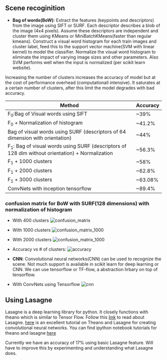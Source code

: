 ## Scene recoginition

* **Bag of words(BoW)**: Extract the features (keypoints and descriptors) from the image using SIFT or SURF. Each descriptor describes a blob of the image (4x4 pixels). Assume these descriptors are independent and cluster them using KMeans or MiniBatchKMeans(faster than regular kmeans). Construct a visual word histogram for each train images and cluster label, feed this to the support vector machine(SVM with linear kernel) to model the classifier. Normalize the visual word histogram to eliminate the impact of varying image sizes and other parameters. Also SVM performs well when the input is normalized (per scikit learn website). 

Increasing the number of clusters increases the accuracy of model but at the cost of performance overhead (computationall intensive). It saturates at a certain number of clusters, after this limit the model degrades with bad accuracy.

|Method | Accuracy |
|-------|----------|
|F<sub>0</sub>:Bag of Visual words using SIFT | ~39% |
|F<sub>0</sub> + Normalization of histogram  | ~41.2%    |
|Bag of visual words using SURF (descriptors of 64 dimension with orientation)|~44%|
|F<sub>1</sub>: Bag of visual words using SURF (descriptors of 128 dim without orientation) + Normalization | ~56.3% |
|F<sub>1</sub> + 1000 clusters | ~58% |
|F<sub>1</sub> + 2000 clusters| ~62.8% |
|F<sub>1</sub> + 3000 clusters| ~63.08% |
|ConvNets with inception tensorflow| ~89.4% |

### confusion matrix for BoW with SURF(128 dimensions) with normalization of histogram
* With 400 clusters
![confusion_matrix](https://github.com/Sunhick/ComputerVision/blob/master/project/output/confusion_matrix.png)

* With 1000 clusters
![confusion_matrix_1000](https://github.com/Sunhick/ComputerVision/blob/master/project/output/confusion_matrix_1000.png)

* With 2000 clusters
![confusion_matrix_1000](https://github.com/Sunhick/ComputerVision/blob/master/project/output/confusion_matrix_2000.png)

* Accuracy vs # of clusters:
![accuracy](https://github.com/Sunhick/ComputerVision/blob/master/project/output/Accuracy_clusters.png)

* **CNN**: Convolutional neural networks(CNN) can be used to recognize the scene. Not much support is available in scikit learn for deep learning or CNN. We can use tensorflow or TF-flow, a abstraction lirbary on top of tensorflow.

* With ConvNets using Tensorflow
![cnn](https://github.com/Sunhick/ComputerVision/blob/master/project/output/cnn_inception.png)


## Using Lasagne
 
Lasagne is a deep learning library for python. It closely functions with theano which is similar to Tensor Flow. 
Follow this [link](https://github.com/Lasagne/Lasagne) to read about Lasagne. [here](https://www.youtube.com/watch?v=dtGhSE1PFh0) 
is an excellent tutorial on Theano and Lasagne for creating convolutional neural networks. You can find ipython notebook 
tutorials for theano and lasagne [here](https://github.com/ebenolson/pydata2015)


Currently we have an accuracy of 17% using basic Lasagne feature. Will have to improve this by experimenting and understanding
what Lasagne does.

